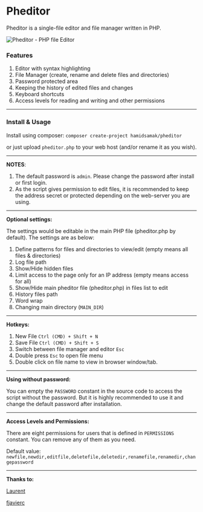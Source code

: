 Pheditor
=======

Pheditor is a single-file editor and file manager written in PHP.

![Pheditor - PHP file Editor](https://hamidsamak.github.io/pheditor/assets/image/screenrecord-desktop.gif "Pheditor PHP file editor")

### Features
1. Editor with syntax highlighting
2. File Manager (create, rename and delete files and directories)
3. Password protected area
4. Keeping the history of edited files and changes
5. Keyboard shortcuts
6. Access levels for reading and writing and other permissions

---

### Install & Usage

Install using composer:
`composer create-project hamidsamak/pheditor`

or just upload `pheditor.php` to your web host (and/or rename it as you wish).

---

**NOTES**:
1. The default password is `admin`. Please change the password after install or first login.
2. As the script gives permission to edit files, it is recommended to keep the address secret or protected depending on the web-server you are using.

---

**Optional settings:**

The settings would be editable in the main PHP file (pheditor.php by default).
The settings are as below:
1. Define patterns for files and directories to view/edit (empty means all files & directories)
2. Log file path
3. Show/Hide hidden files
4. Limit access to the page only for an IP address (empty means access for all)
5. Show/Hide main pheditor file (pheditor.php) in files list to edit 
6. History files path
7. Word wrap
8. Changing main directory (`MAIN_DIR`)

---

**Hotkeys:**

1. New File `Ctrl (CMD) + Shift + N`
2. Save File `Ctrl (CMD) + Shift + S`
3. Switch between file manager and editor `Esc`
4. Double press `Esc` to open file menu
5. Double click on file name to view in browser window/tab.

---

**Using without password:**

You can empty the `PASSWORD` constant in the source code to access the script without the password. But it is highly recommended to use it and change the default password after installation.

---

**Access Levels and Permissions:**

There are eight permissions for users that is defined in `PERMISSIONS` constant. You can remove any of them as you need.

Default value: `newfile,newdir,editfile,deletefile,deletedir,renamefile,renamedir,changepassword`

---
**Thanks to:**

[Laurent](https://github.com/slolo2000)

[fjavierc](https://github.com/fjavierc)

